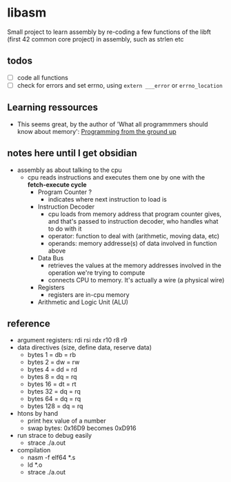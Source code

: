 # libasm
Small project to learn assembly by re-coding a few functions of the libft (first 42 common core project) in assembly, such as strlen etc

## todos
- [ ] code all functions
- [ ] check for errors and set errno, using `extern ___error` or `errno_location`

## Learning ressources
- This seems great, by the author of 'What all programmmers should know about memory': [Programming from the ground up](https://people.freebsd.org/~lstewart/articles/programming_from_the_ground_up.pdf)

## notes here until I get obsidian
- assembly as about talking to the cpu
    - cpu reads instructions and executes them one by one with the **fetch-execute cycle**
        - Program Counter ?
            - indicates where next instruction to load is
        - Instruction Decoder
            - cpu loads from memory address that program counter gives, and that's passed to instruction decoder, who handles what to do with it
            - operator: function to deal with (arithmetic, moving data, etc)
            - operands: memory addresse(s) of data involved in function above
        - Data Bus
            - retrieves the values at the memory addresses involved in the operation we're trying to compute
            - connects CPU to memory. It's actually a wire (a physical wire)
        - Registers
            - registers are in-cpu memory
        - Arithmetic and Logic Unit (ALU)
## reference
-  argument registers: rdi   rsi   rdx   r10   r8    r9 
- data directives (size, define data, reserve data)
    - bytes 1 = db = rb
    - bytes 2 = dw = rw
    - bytes 4 = dd = rd
    - bytes 8 = dq = rq
    - bytes 16 = dt = rt
    - bytes 32 = dq = rq
    - bytes 64 = dq = rq
    - bytes 128 = dq = rq
- htons by hand
    - print hex value of a number
    - swap bytes: 0x16D9 becomes 0xD916
- run strace to debug easily
    - strace ./a.out
- compilation
    - nasm -f elf64 *.s
    - ld *.o
    - strace ./a.out
